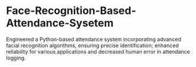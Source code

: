 # Face-Recognition-Based-Attendance-Sysetem
 Engineered a Python-based attendance system incorporating advanced facial recognition  algorithms, ensuring precise identification; enhanced reliability for various applications and  decreased human error in attendance logging.
